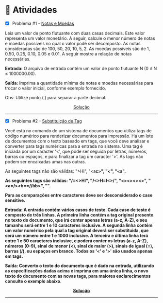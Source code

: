 # 📝 Atividades
- [x] Problema #1 - [Notas e Moedas](https://www.beecrowd.com.br/judge/pt/problems/view/1021)

Leia um valor de ponto flutuante com duas casas decimais. Este valor representa um valor monetário. A seguir, calcule o menor número de notas e moedas possíveis no qual o valor pode ser decomposto. As notas consideradas são de 100, 50, 20, 10, 5, 2. As moedas possíveis são de 1, 0.50, 0.25, 0.10, 0.05 e 0.01. A seguir mostre a relação de notas necessárias.

**Entrada:** O arquivo de entrada contém um valor de ponto flutuante N (0 ≤ N ≤ 1000000.00).

**Saída:** Imprima a quantidade mínima de notas e moedas necessárias para trocar o valor inicial, conforme exemplo fornecido.

Obs: Utilize ponto (.) para separar a parte decimal.

<div align="center">

[Solução](./1021.py)

</div>

<hr>

- [x] Problema #2 - [Substituição de Tag](https://www.beecrowd.com.br/judge/pt/problems/view/1254)

Você está no comando de um sistema de documentos que utiliza tags de código numérico para renderizar documentos para impressão. Há um lote de documentos com o texto baseado em tags, que você deve analisar e converter para tags numéricas para a entrada no sistema. Uma tag é iniciada por um caracter '<', que pode ser seguida por letras, números, barras ou espaços, e para finalizar a tag um caracter '>'. As tags não podem ser encaixadas umas nas outras.

As seguintes tags não são válidas:
">HI", "<a<b>c>", "<a b c><", "<a<b>".

As seguintes tags são válidas:
"/=<>HI", "/<>H=I<>/", "<><><><>", "<a=/><b==//bb><c223>", "<a b c>".

Para as comparações entre caracteres deve ser desconsiderado o case sensitive.

**Entrada:** A entrada contém vários casos de teste. Cada caso de teste é composto de três linhas. A primeira linha contém a tag original presente no texto do documento, que irá conter apenas letras (a-z, A-Z), e seu tamanho será entre 1 e 10 caracteres inclusive. A segunda linha contém um valor numérico pela qual a tag original deverá ser substituida, que será um número entre 1 e 1000 inclusive. A terceira e última linha terá entre 1 e 50 caracteres inclusive, e poderá conter os letras (a-z, A-Z), números (0-9), sinal de menor (<), sinal de maior (>), sinais de igual (=), barras (/), ou espaços em branco. Todos os '<' e '>' são usados apenas em tags.

**Saída:** Converto o texto do documento que é dado na entrada, utilizando as específicações dadas acima e imprima em uma única linha, o novo texto do documento com as novas tags, para maiores esclarecimentos consulte o exemplo abaixo.

<div align="center">

[Solução](./1254.py)

</div>

<hr>